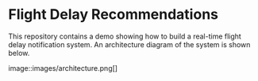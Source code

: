 # Flight Delay Recommendations

This repository contains a demo showing how to build a real-time flight delay notification system.
An architecture diagram of the system is shown below.

image::images/architecture.png[]
